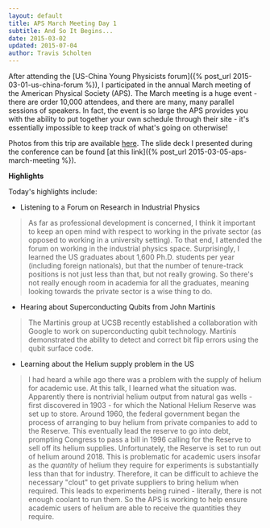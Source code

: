 ```yaml
---
layout: default
title: APS March Meeting Day 1
subtitle: And So It Begins...
date: 2015-03-02
updated: 2015-07-04
author: Travis Scholten
---
```

After attending the [US-China Young Physicists forum]({% post_url 2015-03-01-us-china-forum %}), I participated in the annual March meeting of the American Physical Society (APS). 
The March meeting is a huge event - there are order 10,000 attendees, and there are many, many parallel sessions of speakers. In fact, the event is so large the APS provides you with the ability to put together your own schedule through their site - it's essentially impossible to keep track of what's going on otherwise!

Photos from this trip are available [here](https://plus.google.com/photos/104928027598375464198/albums/6128117737158948273). The slide deck I presented during the conference can be found [at this link]({% post_url 2015-03-05-aps-march-meeting %}).

**Highlights**

Today's highlights include:

* Listening to a Forum on Research in Industrial Physics

> As far as professional development is concerned, I think it important to keep an open mind with respect to working in the private sector (as opposed to working in a university setting). To that end, I attended the forum on working in the industrial physics space. Surprisingly, I learned the US graduates about 1,600 Ph.D. students per year (including foreign nationals), but that the number of tenure-track positions is not just less than that, but not really growing. So there's not really enough room in academia for all the graduates, meaning looking towards the private sector is a wise thing to do.

* Hearing about Superconducting Qubits from John Martinis

> The Martinis group at UCSB recently established a collaboration with Google to work on superconducting qubit technology. Martinis demonstrated the ability to detect and correct bit flip errors using the qubit surface code. 

* Learning about the Helium supply problem in the US

> I had heard a while ago there was a problem with the supply of helium for academic use. At this talk, I learned what the situation was. Apparently there is nontrivial helium output from natural gas wells - first discovered in 1903 - for which the National Helium Reserve was set up to store. Around 1960, the federal government began the process of arranging to buy helium from private companies to add to the Reserve. This eventually lead the reserve to go into debt, prompting Congress to pass a bill in 1996 calling for the Reserve to sell off its helium supplies. Unfortunately, the Reserve is set to run out of helium around 2018. This is problematic for academic users insofar as the _quantity_ of helium they require for experiments is substantially less than that for industry. Therefore, it can be difficult to achieve the necessary "clout" to get private suppliers to bring helium when required. This leads to experiments being ruined - literally, there is not enough coolant to run them. So the APS is working to help ensure academic users of helium are able to receive the quantities they require.